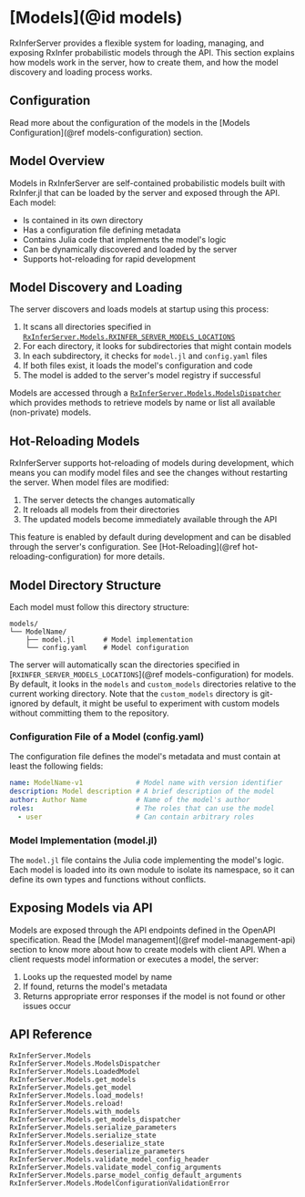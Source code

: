 # [Models](@id models)

RxInferServer provides a flexible system for loading, managing, and exposing RxInfer probabilistic models through the API. This section explains how models work in the server, how to create them, and how the model discovery and loading process works.

## Configuration

Read more about the configuration of the models in the [Models Configuration](@ref models-configuration) section.

## Model Overview

Models in RxInferServer are self-contained probabilistic models built with RxInfer.jl that can be loaded by the server and exposed through the API. Each model:

- Is contained in its own directory
- Has a configuration file defining metadata
- Contains Julia code that implements the model's logic
- Can be dynamically discovered and loaded by the server
- Supports hot-reloading for rapid development

## Model Discovery and Loading

The server discovers and loads models at startup using this process:

1. It scans all directories specified in [`RxInferServer.Models.RXINFER_SERVER_MODELS_LOCATIONS`](@ref)
2. For each directory, it looks for subdirectories that might contain models
3. In each subdirectory, it checks for `model.jl` and `config.yaml` files
4. If both files exist, it loads the model's configuration and code
5. The model is added to the server's model registry if successful

Models are accessed through a [`RxInferServer.Models.ModelsDispatcher`](@ref) which provides methods to retrieve models by name or list all available (non-private) models.

## Hot-Reloading Models

RxInferServer supports hot-reloading of models during development, which means you can modify model files and see the changes without restarting the server. When model files are modified:

1. The server detects the changes automatically
2. It reloads all models from their directories
3. The updated models become immediately available through the API

This feature is enabled by default during development and can be disabled through the server's configuration. See [Hot-Reloading](@ref hot-reloading-configuration) for more details.

## Model Directory Structure

Each model must follow this directory structure:

```
models/
└── ModelName/
    ├── model.jl       # Model implementation
    └── config.yaml    # Model configuration
```

The server will automatically scan the directories specified in [`RXINFER_SERVER_MODELS_LOCATIONS`](@ref models-configuration) for models. By default, it looks in the `models` and `custom_models` directories relative to the current working directory. Note that the `custom_models` directory is git-ignored by default, it might be useful to experiment with custom models without committing them to the repository.

### Configuration File of a Model (config.yaml)

The configuration file defines the model's metadata and must contain at least the following fields:

```yaml
name: ModelName-v1             # Model name with version identifier
description: Model description # A brief description of the model
author: Author Name            # Name of the model's author
roles:                         # The roles that can use the model
  - user                       # Can contain arbitrary roles
```

### Model Implementation (model.jl)

The `model.jl` file contains the Julia code implementing the model's logic. Each model is loaded into its own module to isolate its namespace, so it can define its own types and functions without conflicts.

## Exposing Models via API

Models are exposed through the API endpoints defined in the OpenAPI specification. Read the [Model management](@ref model-management-api) section to know more about how to create models with client API. When a client requests model information or executes a model, the server:

1. Looks up the requested model by name
2. If found, returns the model's metadata
3. Returns appropriate error responses if the model is not found or other issues occur

## API Reference 

```@docs
RxInferServer.Models
RxInferServer.Models.ModelsDispatcher
RxInferServer.Models.LoadedModel
RxInferServer.Models.get_models
RxInferServer.Models.get_model
RxInferServer.Models.load_models!
RxInferServer.Models.reload!
RxInferServer.Models.with_models
RxInferServer.Models.get_models_dispatcher
RxInferServer.Models.serialize_parameters
RxInferServer.Models.serialize_state
RxInferServer.Models.deserialize_state
RxInferServer.Models.deserialize_parameters
RxInferServer.Models.validate_model_config_header
RxInferServer.Models.validate_model_config_arguments
RxInferServer.Models.parse_model_config_default_arguments
RxInferServer.Models.ModelConfigurationValidationError
```